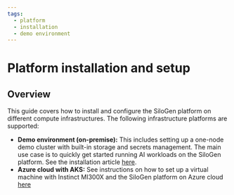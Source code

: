 ```yaml
---
tags:
  - platform
  - installation
  - demo environment
---
```


# Platform installation and setup

## Overview

This guide covers how to install and configure the SiloGen platform on different compute infrastructures. The following infrastructure platforms are supported:

- **Demo environment (on-premise):** This includes setting up a one-node demo cluster with built-in storage and secrets management. The main use case is to quickly get started running AI workloads on the SiloGen platform. See the installation article [here](./demo-environment.md).
- **Azure cloud with AKS:** See instructions on how to set up a virtual machine with Instinct MI300X and the SiloGen platform on Azure cloud [here](https://instinct.docs.amd.com/projects/instinct-azure/latest/mi300x.html)